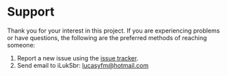 Support
=======

Thank you for your interest in this project.  If you are experiencing problems or have questions, the following are the preferred methods of reaching someone:

1. Report a new issue using the [issue tracker](https://github.com/iLukSbr/ac-voltmeter/issues).
2. Send email to iLukSbr: [lucasyfm@hotmail.com](mailto:lucasyfm@hotmail.com)
